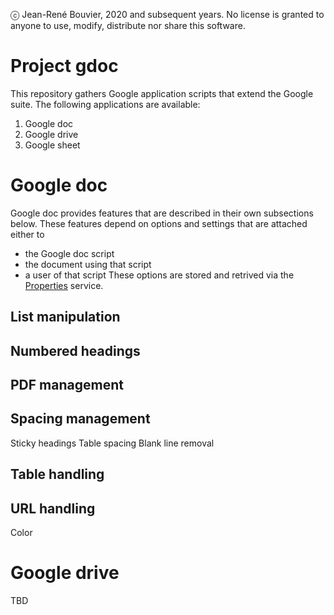 ⓒ Jean-René Bouvier, 2020 and subsequent years.
No license is granted to anyone to use, modify, distribute nor share this software.

# Project gdoc
This repository gathers Google application scripts that extend the Google suite.
The following applications are available:
1. Google doc
2. Google drive
3. Google sheet

# Google doc
Google doc provides features that are described in their own subsections below.
These features depend on options and settings that are attached either to
* the Google doc script
* the document using that script
* a user of that script
These options are stored and retrived via the [Properties](https://developers.google.com/apps-script/reference/properties/properties) service.
## List manipulation
## Numbered headings
## PDF management
## Spacing management
Sticky headings
Table spacing
Blank line removal
## Table handling
## URL handling
Color
# Google drive
TBD
